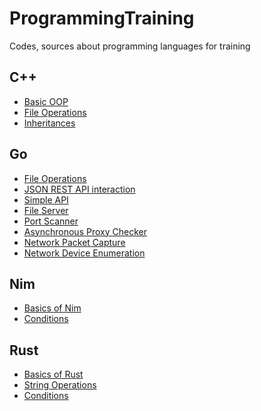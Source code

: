 # ProgrammingTraining
Codes, sources about programming languages for training

## C++
- <a href="https://github.com/CYB3RMX/ProgrammingTraining/blob/main/Cplusplus/basicoop.cpp">Basic OOP</a>
- <a href="https://github.com/CYB3RMX/ProgrammingTraining/blob/main/Cplusplus/advancedfileops.cpp">File Operations</a>
- <a href="https://github.com/CYB3RMX/ProgrammingTraining/blob/main/Cplusplus/inheritances">Inheritances</a>

## Go
- <a href="https://github.com/CYB3RMX/ProgrammingTraining/blob/main/Golang/fileoperations.go">File Operations</a>
- <a href="https://github.com/CYB3RMX/ProgrammingTraining/blob/main/Golang/ipquery.go">JSON REST API interaction</a>
- <a href="https://github.com/CYB3RMX/ProgrammingTraining/blob/main/Golang/restapi.go">Simple API</a>
- <a href="https://github.com/CYB3RMX/ProgrammingTraining/blob/main/Golang/HttpFileServer.go">File Server</a>
- <a href="https://github.com/CYB3RMX/ProgrammingTraining/blob/main/Golang/PortScanner.go">Port Scanner</a>
- <a href="https://github.com/CYB3RMX/ProgrammingTraining/blob/main/Golang/proxyhttp.go">Asynchronous Proxy Checker</a>
- <a href="https://github.com/CYB3RMX/ProgrammingTraining/blob/main/Golang/EvolvedPCapture.go">Network Packet Capture</a>
- <a href="https://github.com/CYB3RMX/ProgrammingTraining/blob/main/Golang/FindNetDevs.go">Network Device Enumeration</a>

## Nim
- <a href="https://github.com/CYB3RMX/ProgrammingTraining/blob/main/Nimlang/basics.nim">Basics of Nim</a>
- <a href="https://github.com/CYB3RMX/ProgrammingTraining/blob/main/Nimlang/conditions.nim">Conditions</a>

## Rust
- <a href="https://github.com/CYB3RMX/ProgrammingTraining/blob/main/Rust/hello.rs">Basics of Rust</a>
- <a href="https://github.com/CYB3RMX/ProgrammingTraining/blob/main/Rust/strings.rs">String Operations</a>
- <a href="https://github.com/CYB3RMX/ProgrammingTraining/blob/main/Rust/conditions.rs">Conditions</a>